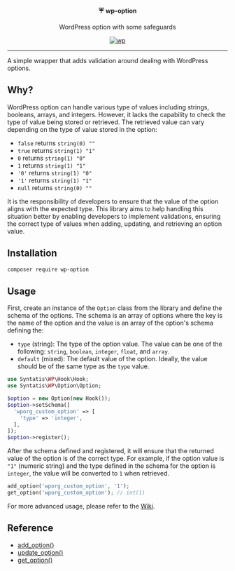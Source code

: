 <div align="center">
  <strong>☔ wp-option</strong>
  <p>WordPress option with some safeguards</p>

  [![wp](https://github.com/syntatis/wp-option/actions/workflows/wp.yml/badge.svg)](https://github.com/syntatis/wp-option/actions/workflows/wp.yml)
</div>

---

A simple wrapper that adds validation around dealing with WordPress options.

## Why?

WordPress option can handle various type of values including strings, booleans, arrays, and integers. However, it lacks the capability to check the type of value being stored or retrieved. The retrieved value can vary depending on the type of value stored in the option:

- `false` returns `string(0) ""`
- `true` returns `string(1) "1"`
- `0` returns `string(1) "0"`
- `1` returns `string(1) "1"`
- `'0'` returns `string(1) "0"`
- `'1'` returns `string(1) "1"`
- `null` returns `string(0) ""`

It is the responsibility of developers to ensure that the value of the option aligns with the expected type. This library aims to help handling this situation better by enabling developers to implement validations, ensuring the correct type of values when adding, updating, and retrieving an option value.

## Installation

```sh
composer require wp-option
```

## Usage

First, create an instance of the `Option` class from the library and define the schema of the options. The schema is an array of options where the key is the name of the option and the value is an array of the option's schema defining the:

- `type` (string): The type of the option value. The value can be one of the following: `string`, `boolean`, `integer`, `float`, and `array`.
- `default` (mixed): The default value of the option. Ideally, the value should be of the same type as the `type` value.

```php
use Syntatis\WP\Hook\Hook;
use Syntatis\WP\Option\Option;

$option = new Option(new Hook());
$option->setSchema([
  'wporg_custom_option' => [
    'type' => 'integer',
  ],
]);
$option->register();
```

After the schema defined and registered, it will ensure that the returned value of the option is of the correct type. For example, if the option value is `"1"` (numeric string) and the type defined in the schema for the option is `integer`, the value will be converted to `1` when retrieved.

```php
add_option('wporg_custom_option', '1');
get_option('wporg_custom_option'); // int(1)
```

For more advanced usage, please refer to the [Wiki](https://github.com/syntatis/wp-option/wiki).

## Reference

- [add_option()](https://developer.wordpress.org/reference/functions/add_option/)
- [update_option()](https://developer.wordpress.org/reference/functions/update_option/)
- [get_option()](https://developer.wordpress.org/reference/functions/get_option/)
